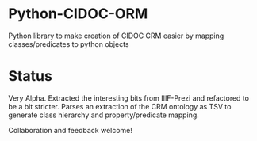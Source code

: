 # Python-CIDOC-ORM
Python library to make creation of CIDOC CRM easier by mapping classes/predicates to python objects

# Status
Very Alpha.  Extracted the interesting bits from IIIF-Prezi and refactored to be a bit stricter.
Parses an extraction of the CRM ontology as TSV to generate class hierarchy and property/predicate mapping.

Collaboration and feedback welcome!